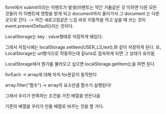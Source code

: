 form에서 submit이라는 이벤트가 발생(이벤트는 약간 거품같은 것 !!)하면 다른 모든 것들이 이 이벤트에 영향을 받게 되고  document까지 올라가서 그 document 는 다른 곳으로 간다.  -> 약간 새로고침같은 느낌
바로 이동작을 막고 싶을 때 쓰는 것이 event.preventDefault()라는 것이다. 

LocalStorage는 key : value형태로 저장하게 돼있다.

그래서 저장시에는 localStorage.setItem(USER_LS,text);와 같이 저장하게 된다.
또, LocalStorage는 url형식으로 작동하는데 같urls로 접속하게 되면 그 상태가 유지됨

LocalStorage에서 뭔가를 불러오고 싶으면 localStorage.getItem();을 하면 된다.

forEach -> array에 대해 마치 for문같이 동작한다

array.filter("함수") -> array의 요소만큼 함수가 실행된다!

그래서 우리가 만족하는 조건을 가진 배열을 만든다음

기존의 배열을 우리가 만들 배열로 바꾸는 것을 할 거다.


 